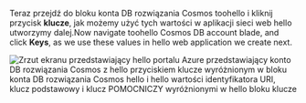   <span data-ttu-id="a5c62-101">Teraz przejdź do bloku konta DB rozwiązania Cosmos toohello i kliknij przycisk **klucze**, jak możemy użyć tych wartości w aplikacji sieci web hello utworzymy dalej.</span><span class="sxs-lookup"><span data-stu-id="a5c62-101">Now navigate toohello Cosmos DB account blade, and click **Keys**, as we use these values in hello web application we create next.</span></span>

![Zrzut ekranu przedstawiający hello portalu Azure przedstawiający konto DB rozwiązania Cosmos z hello przyciskiem klucze wyróżnionym w bloku konta DB rozwiązania Cosmos hello i hello wartości identyfikatora URI, klucz podstawowy i klucz POMOCNICZY wyróżnionymi w hello bloku klucze](./media/cosmos-db-keys/keys.png)

